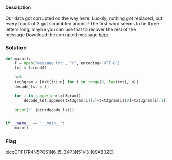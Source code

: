 #### Description
Our data got corrupted on the way here. Luckily, nothing got replaced, but every block of 3 got scrambled around! The first word seems to be three letters long, maybe you can use that to recover the rest of the message.Download the corrupted message [here](https://artifacts.picoctf.net/c/192/message.txt)


### Solution
```python
def main():
    f = open("message.txt", "r", encoding="UTF-8")
    txt = f.read()

    n=3
    txt3gram = [txt[i:i+n] for i in range(0, len(txt), n)]
    decode_lst = []

    for i in range(len(txt3gram)):
        decode_lst.append(txt3gram[i][2]+txt3gram[i][0]+txt3gram[i][1])

    print(''.join(decode_lst))


if __name__ == '__main__':
    main()
```


### Flag
picoCTF{7R4N5P051N6_15_3XP3N51V3_109AB02E}